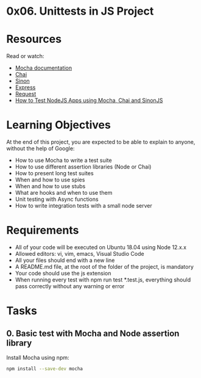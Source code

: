 # 0x06. Unittests in JS Project

# Resources
Read or watch:
- [Mocha documentation](https://mochajs.org/)
- [Chai](https://www.chaijs.com/)
- [Sinon](https://sinonjs.org/)
- [Express](https://expressjs.com/)
- [Request](https://www.npmjs.com/package/request)
- [How to Test NodeJS Apps using Mocha, Chai and SinonJS](https://medium.com/@_josueperalta/how-to-test-node-js-apps-using-mocha-chai-and-sinonjs-4b7885f77e1d)

# Learning Objectives
At the end of this project, you are expected to be able to explain to anyone, without the help of Google:
- How to use Mocha to write a test suite
- How to use different assertion libraries (Node or Chai)
- How to present long test suites
- When and how to use spies
- When and how to use stubs
- What are hooks and when to use them
- Unit testing with Async functions
- How to write integration tests with a small node server

# Requirements
- All of your code will be executed on Ubuntu 18.04 using Node 12.x.x
- Allowed editors: vi, vim, emacs, Visual Studio Code
- All your files should end with a new line
- A README.md file, at the root of the folder of the project, is mandatory
- Your code should use the js extension
- When running every test with npm run test *.test.js, everything should pass correctly without any warning or error

# Tasks
## 0. Basic test with Mocha and Node assertion library
Install Mocha using npm:
```sh
npm install --save-dev mocha

